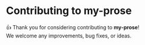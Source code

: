 # Contributing to my-prose

👍 Thank you for considering contributing to **my-prose**!  
We welcome any improvements, bug fixes, or ideas.
